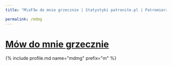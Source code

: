 ```yaml
---
title: "M\xF3w do mnie grzecznie | Statystyki patronite.pl | Patromierz"

permalink: /mdmg
---
```


# [Mów do mnie grzecznie](https://patronite.pl/mdmg)

{% include profile.md name="mdmg" prefix="m" %}
